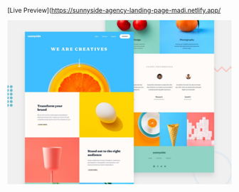 [Live Preview](https://sunnyside-agency-landing-page-madi.netlify.app/

![Design preview for the Sunnyside agency landing page coding challenge](./design/desktop-preview.jpg)


